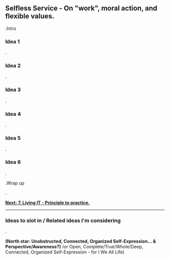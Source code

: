 ## Selfless Service - On "work", moral action, and flexible values.

.Intro

### Idea 1

.

### Idea 2

.

### Idea 3

.

### Idea 4

.

### Idea 5

.

### Idea 6

.

.Wrap up

.

[**Next: 7. Living IT - Principle to practice.**](https://skillofliving.com/7)


****

### Ideas to slot in / Related ideas I'm considering

.

**(North star: Unobstructed, Connected, Organized Self-Expression... & Perspective/Awareness?)** /or Open, Complete/True/Whole/Deep, Connected, Organized Self-Expression - for I We All Life)



